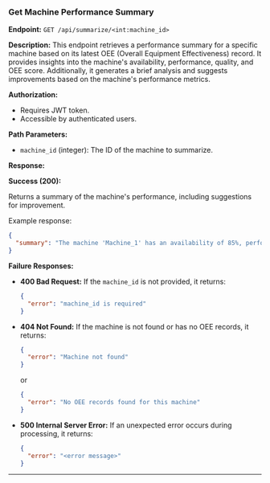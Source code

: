 ### Get Machine Performance Summary

**Endpoint:**
`GET /api/summarize/<int:machine_id>`

**Description:**
This endpoint retrieves a performance summary for a specific machine based on its latest OEE (Overall Equipment Effectiveness) record. It provides insights into the machine's availability, performance, quality, and OEE score. Additionally, it generates a brief analysis and suggests improvements based on the machine's performance metrics.

**Authorization:**

- Requires JWT token.
- Accessible by authenticated users.

**Path Parameters:**

- `machine_id` (integer): The ID of the machine to summarize.

**Response:**

**Success (200):**

Returns a summary of the machine's performance, including suggestions for improvement.

Example response:

```json
{
  "summary": "The machine 'Machine_1' has an availability of 85%, performance of 75%, and quality of 90%. To improve, focus on reducing downtime and optimizing production speed."
}
```

**Failure Responses:**

- **400 Bad Request:**
  If the `machine_id` is not provided, it returns:
  ```json
  {
    "error": "machine_id is required"
  }
  ```

- **404 Not Found:**
  If the machine is not found or has no OEE records, it returns:
  ```json
  {
    "error": "Machine not found"
  }
  ```
  or
  ```json
  {
    "error": "No OEE records found for this machine"
  }
  ```

- **500 Internal Server Error:**
  If an unexpected error occurs during processing, it returns:
  ```json
  {
    "error": "<error message>"
  }
  ```

---
